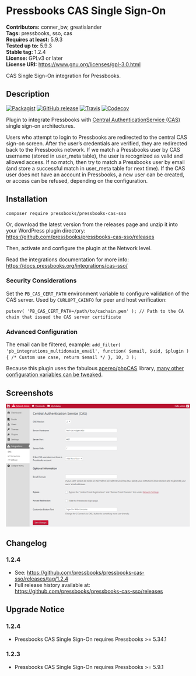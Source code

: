 # Pressbooks CAS Single Sign-On

**Contributors:** conner_bw, greatislander \
**Tags:** pressbooks, sso, cas \
**Requires at least:** 5.9.3 \
**Tested up to:** 5.9.3 \
**Stable tag:** 1.2.4 \
**License:** GPLv3 or later \
**License URI:** https://www.gnu.org/licenses/gpl-3.0.html

CAS Single Sign-On integration for Pressbooks.

## Description

[![Packagist](https://img.shields.io/packagist/v/pressbooks/pressbooks-cas-sso.svg?style=flat-square)](https://packagist.org/packages/pressbooks/pressbooks-cas-sso) [![GitHub release](https://img.shields.io/github/release/pressbooks/pressbooks-cas-sso.svg?style=flat-square)](https://github.com/pressbooks/pressbooks-cas-sso/releases) [![Travis](https://img.shields.io/travis/pressbooks/pressbooks-cas-sso.svg?style=flat-square)](https://travis-ci.org/pressbooks/pressbooks-cas-sso/) [![Codecov](https://img.shields.io/codecov/c/github/pressbooks/pressbooks-cas-sso.svg?style=flat-square)](https://codecov.io/gh/pressbooks/pressbooks-cas-sso)

Plugin to integrate Pressbooks with [Central AuthenticationService (CAS)](http://en.wikipedia.org/wiki/Central_Authentication_Service) single sign-on architectures.

Users who attempt to login to Pressbooks are redirected to the central CAS sign-on screen. After the user’s credentials are verified, they are redirected back to the Pressbooks
network. If we match a Pressbooks user by CAS username (stored in user_meta table), the user is recognized as valid and allowed access. If no match, then try to match a Pressbooks
user by email (and store a successful match in user_meta table for next time). If the CAS user does not have an account in Pressbooks, a new user can be created, or access can be
refused, depending on the configuration.

## Installation

```
composer require pressbooks/pressbooks-cas-sso
```

Or, download the latest version from the releases page and unzip it into your WordPress plugin directory: https://github.com/pressbooks/pressbooks-cas-sso/releases

Then, activate and configure the plugin at the Network level.

Read the integrations documentation for more info: https://docs.pressbooks.org/integrations/cas-sso/

### Security Considerations

Set the `PB_CAS_CERT_PATH` environment variable to configure validation of the CAS server. Used by `CURLOPT_CAINFO` for peer and host verification:

    putenv( 'PB_CAS_CERT_PATH=/path/to/cachain.pem' ); // Path to the CA chain that issued the CAS server certificate

### Advanced Configuration

The email can be filtered, example: `add_filter( 'pb_integrations_multidomain_email', function( $email, $uid, $plugin ) { /* Custom use case, return $email */ }, 10, 3 );`

Because this plugin uses the fabulous [apereo/phpCAS](https://github.com/apereo/phpCAS) library, [many other configuration variables can be tweaked](https://github.com/apereo/phpCAS/tree/master/docs/examples).

## Screenshots

![Pressbooks CAS Administration.](screenshot-1.png)

## Changelog

### 1.2.4

* See: https://github.com/pressbooks/pressbooks-cas-sso/releases/tag/1.2.4
* Full release history available at: https://github.com/pressbooks/pressbooks-cas-sso/releases

## Upgrade Notice

### 1.2.4

* Pressbooks CAS Single Sign-On requires Pressbooks >= 5.34.1

### 1.2.3

* Pressbooks CAS Single Sign-On requires Pressbooks >= 5.9.1
